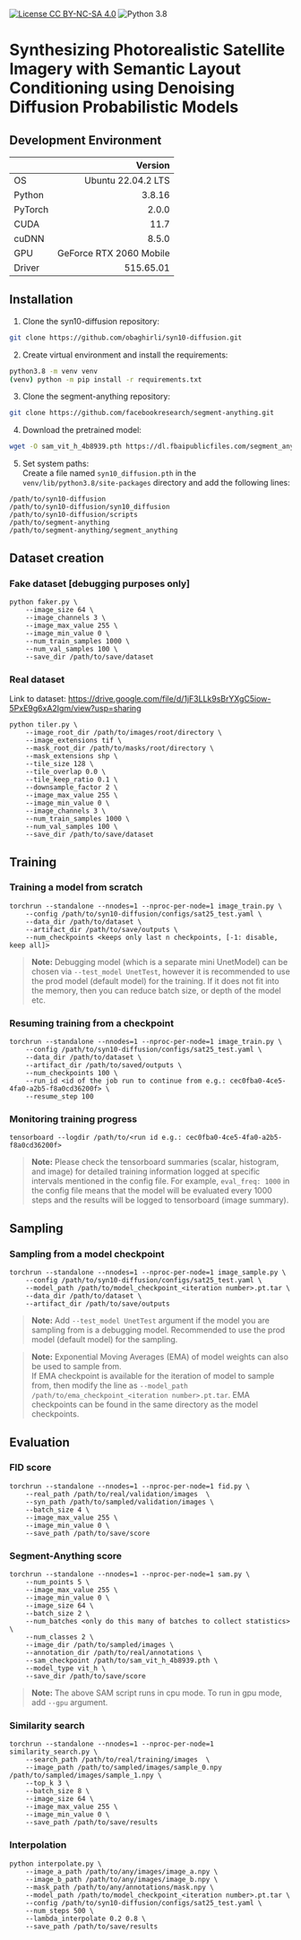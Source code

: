 [![License CC BY-NC-SA 4.0](https://img.shields.io/badge/license-CC4.0-blue.svg)](https://raw.githubusercontent.com/obaghirli/syn10-diffusion/main/LICENSE.md)
![Python 3.8](https://img.shields.io/badge/python-3.8-green.svg)

# Synthesizing Photorealistic Satellite Imagery with Semantic Layout Conditioning using Denoising Diffusion Probabilistic Models




## Development Environment

|       | Version           |
|-------|------------------:|
| OS    | Ubuntu 22.04.2 LTS|
| Python|           3.8.16 |
| PyTorch|           2.0.0 |
| CUDA  |           11.7   |
| cuDNN |           8.5.0  |
| GPU   | GeForce RTX 2060 Mobile |
| Driver|     515.65.01    |


## Installation
1. Clone the syn10-diffusion repository:
```bash
git clone https://github.com/obaghirli/syn10-diffusion.git
```
2. Create virtual environment and install the requirements:
```bash
python3.8 -m venv venv
(venv) python -m pip install -r requirements.txt
```
3. Clone the segment-anything repository:
```bash
git clone https://github.com/facebookresearch/segment-anything.git
```
4. Download the pretrained model:
```bash
wget -O sam_vit_h_4b8939.pth https://dl.fbaipublicfiles.com/segment_anything/sam_vit_h_4b8939.pth

```
5. Set system paths:  
Create a file named `syn10_diffusion.pth` in the `venv/lib/python3.8/site-packages` directory and add the following lines:
```
/path/to/syn10-diffusion
/path/to/syn10-diffusion/syn10_diffusion
/path/to/syn10-diffusion/scripts
/path/to/segment-anything
/path/to/segment-anything/segment_anything
```

## Dataset creation

### Fake dataset [debugging purposes only]
```commandline
python faker.py \
	--image_size 64 \
	--image_channels 3 \
	--image_max_value 255 \
	--image_min_value 0 \
	--num_train_samples 1000 \
	--num_val_samples 100 \
	--save_dir /path/to/save/dataset
```

### Real dataset
Link to dataset: https://drive.google.com/file/d/1jF3LLk9sBrYXgC5iow-5PxE9g6xA2Igm/view?usp=sharing
```commandline
python tiler.py \
	--image_root_dir /path/to/images/root/directory \
	--image_extensions tif \
	--mask_root_dir /path/to/masks/root/directory \
	--mask_extensions shp \
	--tile_size 128 \
	--tile_overlap 0.0 \
	--tile_keep_ratio 0.1 \
	--downsample_factor 2 \
	--image_max_value 255 \
	--image_min_value 0 \
	--image_channels 3 \
	--num_train_samples 1000 \
	--num_val_samples 100 \
	--save_dir /path/to/save/dataset
```

## Training
### Training a model from scratch
```commandline
torchrun --standalone --nnodes=1 --nproc-per-node=1 image_train.py \
	--config /path/to/syn10-diffusion/configs/sat25_test.yaml \
	--data_dir /path/to/dataset \
	--artifact_dir /path/to/save/outputs \
	--num_checkpoints <keeps only last n checkpoints, [-1: disable, keep all]>
```
> **Note:** Debugging model (which is a separate mini UnetModel) can be chosen via `--test_model UnetTest`, 
however it is recommended to use the prod model (default model) for the training. If it does not fit into the memory, 
then you can reduce batch size, or depth of the model etc. 

### Resuming training from a checkpoint
```commandline
torchrun --standalone --nnodes=1 --nproc-per-node=1 image_train.py \
	--config /path/to/syn10-diffusion/configs/sat25_test.yaml \
	--data_dir /path/to/dataset \
	--artifact_dir /path/to/saved/outputs \
	--num_checkpoints 100 \
	--run_id <id of the job run to continue from e.g.: cec0fba0-4ce5-4fa0-a2b5-f8a0cd36200f> \
	--resume_step 100
```

### Monitoring training progress
```commandline
tensorboard --logdir /path/to/<run id e.g.: cec0fba0-4ce5-4fa0-a2b5-f8a0cd36200f>
```

> **Note:** Please check the tensorboard summaries (scalar, histogram, and image) for detailed training 
> information logged at specific intervals mentioned in the config file. For example, `eval_freq: 1000` in the config file
> means that the model will be evaluated every 1000 steps and the results will be logged to tensorboard (image summary).

## Sampling
### Sampling from a model checkpoint
```commandline
torchrun --standalone --nnodes=1 --nproc-per-node=1 image_sample.py \
	--config /path/to/syn10-diffusion/configs/sat25_test.yaml \
	--model_path /path/to/model_checkpoint_<iteration number>.pt.tar \
	--data_dir /path/to/dataset \
	--artifact_dir /path/to/save/outputs
```

> **Note:**  Add `--test_model UnetTest` argument if the model you are sampling from is a debugging model.
> Recommended to use the prod model (default model) for the sampling. 

> **Note:** Exponential Moving Averages (EMA) of model weights can also be used to sample from.  
> If EMA checkpoint is available for the iteration of model to sample from, then modify the line as 
> `--model_path /path/to/ema_checkpoint_<iteration number>.pt.tar`. EMA checkpoints can be found in the
> same directory as the model checkpoints.

## Evaluation
### FID score
```commandline
torchrun --standalone --nnodes=1 --nproc-per-node=1 fid.py \
	--real_path /path/to/real/validation/images  \
	--syn_path /path/to/sampled/validation/images \
	--batch_size 4 \
	--image_max_value 255 \
	--image_min_value 0 \
	--save_path /path/to/save/score
```

### Segment-Anything score
```commandline
torchrun --standalone --nnodes=1 --nproc-per-node=1 sam.py \
	--num_points 5 \
	--image_max_value 255 \
	--image_min_value 0 \
	--image_size 64 \
	--batch_size 2 \
	--num_batches <only do this many of batches to collect statistics> \
	--num_classes 2 \
	--image_dir /path/to/sampled/images \
	--annotation_dir /path/to/real/annotations \
	--sam_checkpoint /path/to/sam_vit_h_4b8939.pth \
	--model_type vit_h \
	--save_dir /path/to/save/score
```

> **Note:** The above SAM script runs in cpu mode. To run in gpu mode, add `--gpu` argument.

### Similarity search
```commandline
torchrun --standalone --nnodes=1 --nproc-per-node=1 similarity_search.py \
	--search_path /path/to/real/training/images  \
	--image_path /path/to/sampled/images/sample_0.npy /path/to/sampled/images/sample_1.npy \
	--top_k 3 \
	--batch_size 8 \
	--image_size 64 \
	--image_max_value 255 \
	--image_min_value 0 \
	--save_path /path/to/save/results
```

### Interpolation
```commandline
python interpolate.py \
	--image_a_path /path/to/any/images/image_a.npy \
	--image_b_path /path/to/any/images/image_b.npy \
	--mask_path /path/to/any/annotations/mask.npy \
	--model_path /path/to/model_checkpoint_<iteration number>.pt.tar \
	--config /path/to/syn10-diffusion/configs/sat25_test.yaml \
	--num_steps 500 \
	--lambda_interpolate 0.2 0.8 \
	--save_path /path/to/save/results
```
